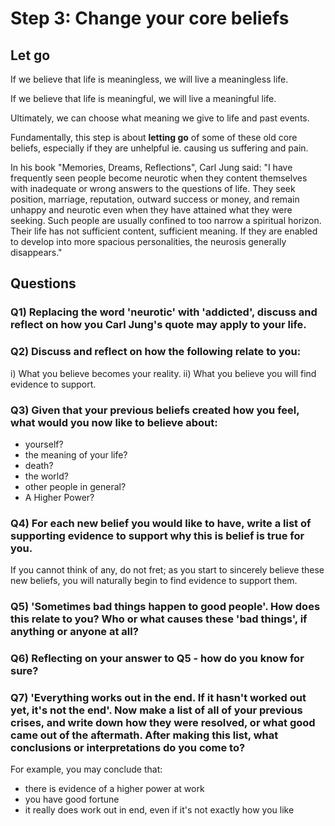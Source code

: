 # Step 3: Change your core beliefs

## Let go
If we believe that life is meaningless, we will live a meaningless life.

If we believe that life is meaningful, we will live a meaningful life.

Ultimately, we can choose what meaning we give to life and past events.

Fundamentally, this step is about **letting go** of some of these old core beliefs, especially if they are unhelpful ie. causing us suffering and pain.

In his book "Memories, Dreams, Reflections", Carl Jung said: "I have frequently seen people become neurotic when they content themselves with inadequate or wrong answers to the questions of life. They seek position, marriage, reputation, outward success or money, and remain unhappy and neurotic even when they have attained what they were seeking. Such people are usually confined to too narrow a spiritual horizon. Their life has not sufficient content, sufficient meaning. If they are enabled to develop into more spacious personalities, the neurosis generally disappears."

## Questions
### Q1) Replacing the word 'neurotic' with 'addicted', discuss and reflect on how you Carl Jung's quote may apply to your life.

### Q2) Discuss and reflect on how the following relate to you:
i) What you believe becomes your reality.
ii) What you believe you will find evidence to support.

### Q3) Given that your previous beliefs created how you feel, what would you now like to believe about:
- yourself?
- the meaning of your life?
- death?
- the world?
- other people in general?
- A Higher Power?

### Q4) For each new belief you would like to have, write a list of supporting evidence to support why this is belief is true for you.

If you cannot think of any, do not fret; as you start to sincerely believe these new beliefs, you will naturally begin to find evidence to support them.

### Q5) 'Sometimes bad things happen to good people'. How does this relate to you? Who or what causes these 'bad things', if anything or anyone at all?

### Q6) Reflecting on your answer to Q5 - how do you know for sure?

### Q7) 'Everything works out in the end. If it hasn't worked out yet, it's not the end'. Now make a list of all of your previous crises, and write down how they were resolved, or what good came out of the aftermath. After making this list, what conclusions or interpretations do you come to?
For example, you may conclude that:
- there is evidence of a higher power at work
- you have good fortune
- it really does work out in end, even if it's not exactly how you like
